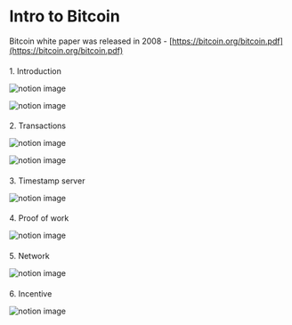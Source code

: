 # Intro to Bitcoin

Bitcoin white paper was released in 2008 - [https://bitcoin.org/bitcoin.pdf](https://bitcoin.org/bitcoin.pdf)

#### 

[](#78ef8360203e4490bb20d4ec75f69f70 "1. Introduction")1\. Introduction

![notion image](https://www.notion.so/image/https%3A%2F%2Fprod-files-secure.s3.us-west-2.amazonaws.com%2F085e8ad8-528e-47d7-8922-a23dc4016453%2F6f3720ec-958a-4a6d-aa81-684733ad77a8%2FScreenshot_2024-08-02_at_4.24.04_PM.png?table=block&id=a26d1506-a57e-4956-a896-1be5328577d8&cache=v2)

![notion image](https://www.notion.so/image/https%3A%2F%2Fprod-files-secure.s3.us-west-2.amazonaws.com%2F085e8ad8-528e-47d7-8922-a23dc4016453%2F4f377d9b-fa4d-41f1-a54c-56cc2280a3f8%2FScreenshot_2024-08-02_at_4.24.28_PM.png?table=block&id=c1942902-538e-4ed3-a574-e3e2a80ada29&cache=v2)

#### 

[](#4463dd488d4d4538a68cc1936555bb99 "2. Transactions")2\. Transactions

![notion image](https://www.notion.so/image/https%3A%2F%2Fprod-files-secure.s3.us-west-2.amazonaws.com%2F085e8ad8-528e-47d7-8922-a23dc4016453%2F9e113dbb-2814-4f31-be92-efc2de4a17f5%2FScreenshot_2024-08-02_at_4.31.44_PM.png?table=block&id=a4d1d7b9-9c69-450b-81f6-808bf3c3b8fa&cache=v2)

![notion image](https://www.notion.so/image/https%3A%2F%2Fprod-files-secure.s3.us-west-2.amazonaws.com%2F085e8ad8-528e-47d7-8922-a23dc4016453%2Fe4d65733-5af9-40ca-aacd-b1638c145476%2FScreenshot_2024-08-02_at_4.32.08_PM.png?table=block&id=7ce269a7-23c3-4161-8b35-1580d3405e10&cache=v2)

#### 

[](#b7b34b551d8d4ba9a1f9e551fc36eceb "3. Timestamp server")3\. Timestamp server

![notion image](https://www.notion.so/image/https%3A%2F%2Fprod-files-secure.s3.us-west-2.amazonaws.com%2F085e8ad8-528e-47d7-8922-a23dc4016453%2F3d19db73-1522-4592-afe3-5a204b51930c%2FScreenshot_2024-08-02_at_4.32.26_PM.png?table=block&id=2ef080b8-d341-47f5-84c4-5bc708c82e3e&cache=v2)

#### 

[](#bcc2d179efeb4388a784bc7623c69013 "4. Proof of work")4\. Proof of work

![notion image](https://www.notion.so/image/https%3A%2F%2Fprod-files-secure.s3.us-west-2.amazonaws.com%2F085e8ad8-528e-47d7-8922-a23dc4016453%2F66f17989-2b49-4593-9cfd-e82a1dfeeeb7%2FScreenshot_2024-08-02_at_4.36.04_PM.png?table=block&id=7ce97621-6514-43e4-9614-94853bd3b3bd&cache=v2)

#### 

[](#368729e24376413584f0d8c61723e276 "5. Network")5\. Network

![notion image](https://www.notion.so/image/https%3A%2F%2Fprod-files-secure.s3.us-west-2.amazonaws.com%2F085e8ad8-528e-47d7-8922-a23dc4016453%2F23a93db6-b9ce-446f-a4f1-c5d2975ac3f3%2FScreenshot_2024-08-02_at_4.37.47_PM.png?table=block&id=926482ac-1269-450a-a3aa-dba2f5a03f93&cache=v2)

#### 

[](#b41f6472c55f49c1b3479d1711949c89 "6. Incentive")6\. Incentive

![notion image](https://www.notion.so/image/https%3A%2F%2Fprod-files-secure.s3.us-west-2.amazonaws.com%2F085e8ad8-528e-47d7-8922-a23dc4016453%2F56ed0cdd-fd1a-4afc-a599-2d3381858571%2FScreenshot_2024-08-02_at_4.40.22_PM.png?table=block&id=386a1e5b-2246-4e96-8b7c-007115872cd7&cache=v2)